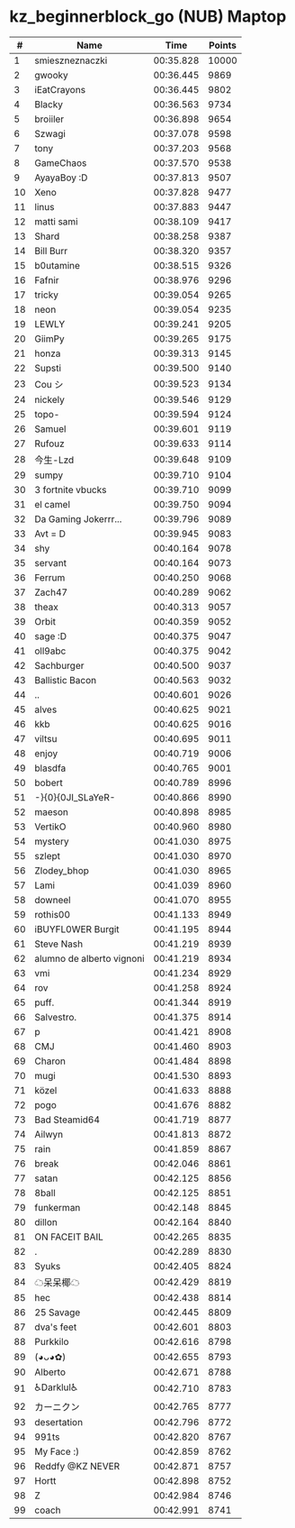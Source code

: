 # kz_beginnerblock_go (NUB) Maptop

|  # | Name | Time | Points |
|-------------- | -------------- | -------------- | -------------- | 
| 1 | smieszneznaczki | 00:35.828 | 10000 | 
| 2 | gwooky | 00:36.445 | 9869 | 
| 3 | iEatCrayons | 00:36.445 | 9802 | 
| 4 | Blacky | 00:36.563 | 9734 | 
| 5 | broiiler | 00:36.898 | 9654 | 
| 6 | Szwagi | 00:37.078 | 9598 | 
| 7 | tony | 00:37.203 | 9568 | 
| 8 | GameChaos | 00:37.570 | 9538 | 
| 9 | AyayaBoy :D | 00:37.813 | 9507 | 
| 10 | Xeno | 00:37.828 | 9477 | 
| 11 | linus | 00:37.883 | 9447 | 
| 12 | matti sami | 00:38.109 | 9417 | 
| 13 | Shard | 00:38.258 | 9387 | 
| 14 | Bill Burr | 00:38.320 | 9357 | 
| 15 | b0utamine | 00:38.515 | 9326 | 
| 16 | Fafnir | 00:38.976 | 9296 | 
| 17 | tricky | 00:39.054 | 9265 | 
| 18 | neon | 00:39.054 | 9235 | 
| 19 | LEWLY | 00:39.241 | 9205 | 
| 20 | GiimPy | 00:39.265 | 9175 | 
| 21 | honza | 00:39.313 | 9145 | 
| 22 | Supsti | 00:39.500 | 9140 | 
| 23 | Cou シ | 00:39.523 | 9134 | 
| 24 | nickely | 00:39.546 | 9129 | 
| 25 | topo- | 00:39.594 | 9124 | 
| 26 | Samuel | 00:39.601 | 9119 | 
| 27 | Rufouz | 00:39.633 | 9114 | 
| 28 | 今生-Lzd | 00:39.648 | 9109 | 
| 29 | sumpy | 00:39.710 | 9104 | 
| 30 | 3 fortnite vbucks | 00:39.710 | 9099 | 
| 31 | el camel | 00:39.750 | 9094 | 
| 32 | Da Gaming Jokerrr... | 00:39.796 | 9089 | 
| 33 | Avt = D | 00:39.945 | 9083 | 
| 34 | shy | 00:40.164 | 9078 | 
| 35 | servant | 00:40.164 | 9073 | 
| 36 | Ferrum | 00:40.250 | 9068 | 
| 37 | Zach47 | 00:40.289 | 9062 | 
| 38 | theax | 00:40.313 | 9057 | 
| 39 | Orbit | 00:40.359 | 9052 | 
| 40 | sage :D | 00:40.375 | 9047 | 
| 41 | oll9abc | 00:40.375 | 9042 | 
| 42 | Sachburger | 00:40.500 | 9037 | 
| 43 | Ballistic Bacon | 00:40.563 | 9032 | 
| 44 | .. | 00:40.601 | 9026 | 
| 45 | alves | 00:40.625 | 9021 | 
| 46 | kkb | 00:40.625 | 9016 | 
| 47 | viltsu | 00:40.695 | 9011 | 
| 48 | enjoy | 00:40.719 | 9006 | 
| 49 | blasdfa | 00:40.765 | 9001 | 
| 50 | bobert | 00:40.789 | 8996 | 
| 51 | -}{0}{0JI_SLaYeR- | 00:40.866 | 8990 | 
| 52 | maeson | 00:40.898 | 8985 | 
| 53 | VertikO | 00:40.960 | 8980 | 
| 54 | mystery | 00:41.030 | 8975 | 
| 55 | szlept | 00:41.030 | 8970 | 
| 56 | Zlodey_bhop | 00:41.030 | 8965 | 
| 57 | Lami | 00:41.039 | 8960 | 
| 58 | downeel | 00:41.070 | 8955 | 
| 59 | rothis00 | 00:41.133 | 8949 | 
| 60 | iBUYFL0WER Burgit | 00:41.195 | 8944 | 
| 61 | Steve Nash | 00:41.219 | 8939 | 
| 62 | alumno de alberto vignoni | 00:41.219 | 8934 | 
| 63 | vmi | 00:41.234 | 8929 | 
| 64 | rov | 00:41.258 | 8924 | 
| 65 | puff. | 00:41.344 | 8919 | 
| 66 | Salvestro. | 00:41.375 | 8914 | 
| 67 | p | 00:41.421 | 8908 | 
| 68 | CMJ | 00:41.460 | 8903 | 
| 69 | Charon | 00:41.484 | 8898 | 
| 70 | mugi | 00:41.530 | 8893 | 
| 71 | közel | 00:41.633 | 8888 | 
| 72 | pogo | 00:41.676 | 8882 | 
| 73 | Bad Steamid64 | 00:41.719 | 8877 | 
| 74 | Ailwyn | 00:41.813 | 8872 | 
| 75 | rain | 00:41.859 | 8867 | 
| 76 | break | 00:42.046 | 8861 | 
| 77 | satan | 00:42.125 | 8856 | 
| 78 | 8ball | 00:42.125 | 8851 | 
| 79 | funkerman | 00:42.148 | 8845 | 
| 80 | dillon | 00:42.164 | 8840 | 
| 81 | ON FACEIT BAIL | 00:42.265 | 8835 | 
| 82 | . | 00:42.289 | 8830 | 
| 83 | Syuks | 00:42.405 | 8824 | 
| 84 | ☁呆呆椰☁ | 00:42.429 | 8819 | 
| 85 | hec | 00:42.438 | 8814 | 
| 86 | 25 Savage | 00:42.445 | 8809 | 
| 87 | dva's feet | 00:42.601 | 8803 | 
| 88 | Purkkilo | 00:42.616 | 8798 | 
| 89 | (◕ᴗ◕✿) | 00:42.655 | 8793 | 
| 90 | Alberto | 00:42.671 | 8788 | 
| 91 | ♿Darklul♿ | 00:42.710 | 8783 | 
| 92 | カーニクン | 00:42.765 | 8777 | 
| 93 | desertation | 00:42.796 | 8772 | 
| 94 | 991ts | 00:42.820 | 8767 | 
| 95 | My Face :) | 00:42.859 | 8762 | 
| 96 | Reddfy @KZ NEVER | 00:42.871 | 8757 | 
| 97 | Hortt | 00:42.898 | 8752 | 
| 98 | Z | 00:42.984 | 8746 | 
| 99 | coach | 00:42.991 | 8741 | 

